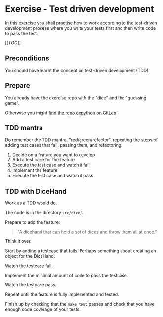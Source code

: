 Exercise - Test driven development
==========================

In this exercise you shall practise how to work according to the test-driven development process where you write your tests first and then write code to pass the test.

[[_TOC_]]



Preconditions
--------------------------

You should have learnt the concept on test-driven development (TDD).



Prepare
--------------------------

You already have the exercise repo with the "dice" and the "guessing game".

Otherwise you might [find the repo oopython on GitLab](https://gitlab.com/mikael-roos/oopython).



TDD mantra
--------------------------

Do remember the TDD mantra, "red/green/refactor", repeating the steps of adding test cases that fail, passing them, and refactoring.

1. Decide on a feature you want to develop
1. Add a test case for the feature
1. Execute the test case and watch it fail
1. Implement the feature
1. Execute the test case and watch it pass



TDD with DiceHand
--------------------------

Work as a TDD would do.

The code is in the directory `src/dice/`.

Prepare to add the feature:

> "A dicehand that can hold a set of dices and throw them all at once."

Think it over.

Start by adding a testcase that fails. Perhaps something about creating an object for the DiceHand.

Watch the testcase fail.

Implement the minimal amount of code to pass the testcase.

Watch the testcase pass.

Repeat until the feature is fully implemented and tested.

Finish up by checking that the `make test` passes and check that you have enough code coverage of your tests.


<!--
Exercise 2 - Guess my number
--------------------------

The code is in the directory `src/guess/`.

Add a timer so you can time how long it takes for the player to guess the right number. Save the data to the log/highscore file as game statistics.

Make an option where the computer tries to guess the number by itself. The computer should be the one who guesses the number.

You can allow the computer to have as many guesses as it wants.

You can add two or more strategies that the computer can use, for exampe an optimal strategy that you implement or a random guessing strategy.

Work as a TDD would do. If it feels hard to work as TTD, reflect on why that is and do put in some extra effort to actually do it the TDD way.

Finish up by checking that the `make test` passes and check that you have enough code coverage of your tests.
-->
